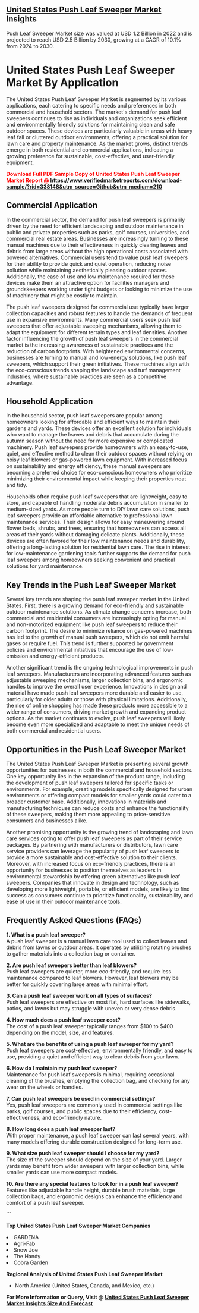 <h2><a href="https://www.verifiedmarketreports.com/download-sample/?rid=338148&amp;utm_source=Github&amp;utm_medium=210" target="_blank">United States Push Leaf Sweeper Market</a> Insights</h2><p>Push Leaf Sweeper Market size was valued at USD 1.2 Billion in 2022 and is projected to reach USD 2.5 Billion by 2030, growing at a CAGR of 10.1% from 2024 to 2030.</p><p><h1>United States Push Leaf Sweeper Market By Application</h1><p>The United States Push Leaf Sweeper Market is segmented by its various applications, each catering to specific needs and preferences in both commercial and household sectors. The market's demand for push leaf sweepers continues to rise as individuals and organizations seek efficient and environmentally friendly solutions for maintaining clean and safe outdoor spaces. These devices are particularly valuable in areas with heavy leaf fall or cluttered outdoor environments, offering a practical solution for lawn care and property maintenance. As the market grows, distinct trends emerge in both residential and commercial applications, indicating a growing preference for sustainable, cost-effective, and user-friendly equipment. <strong><p><span class=""><span style="color: #ff0000;"><strong>Download Full PDF Sample Copy of United States Push Leaf Sweeper Market Report</strong> @ </span><a href="https://www.verifiedmarketreports.com/download-sample/?rid=338148&amp;utm_source=Github&amp;utm_medium=210" target="_blank">https://www.verifiedmarketreports.com/download-sample/?rid=338148&amp;utm_source=Github&amp;utm_medium=210</a></span></p></strong></p><h2>Commercial Application</h2><p>In the commercial sector, the demand for push leaf sweepers is primarily driven by the need for efficient landscaping and outdoor maintenance in public and private properties such as parks, golf courses, universities, and commercial real estate areas. Businesses are increasingly turning to these manual machines due to their effectiveness in quickly clearing leaves and debris from large areas without the high operational costs associated with powered alternatives. Commercial users tend to value push leaf sweepers for their ability to provide quick and quiet operation, reducing noise pollution while maintaining aesthetically pleasing outdoor spaces. Additionally, the ease of use and low maintenance required for these devices make them an attractive option for facilities managers and groundskeepers working under tight budgets or looking to minimize the use of machinery that might be costly to maintain.<p>The push leaf sweepers designed for commercial use typically have larger collection capacities and robust features to handle the demands of frequent use in expansive environments. Many commercial users seek push leaf sweepers that offer adjustable sweeping mechanisms, allowing them to adapt the equipment for different terrain types and leaf densities. Another factor influencing the growth of push leaf sweepers in the commercial market is the increasing awareness of sustainable practices and the reduction of carbon footprints. With heightened environmental concerns, businesses are turning to manual and low-energy solutions, like push leaf sweepers, which support their green initiatives. These machines align with the eco-conscious trends shaping the landscape and turf management industries, where sustainable practices are seen as a competitive advantage.</p><h2>Household Application</h2><p>In the household sector, push leaf sweepers are popular among homeowners looking for affordable and efficient ways to maintain their gardens and yards. These devices offer an excellent solution for individuals who want to manage the leaves and debris that accumulate during the autumn season without the need for more expensive or complicated machinery. Push leaf sweepers provide homeowners with an easy-to-use, quiet, and effective method to clean their outdoor spaces without relying on noisy leaf blowers or gas-powered lawn equipment. With increased focus on sustainability and energy efficiency, these manual sweepers are becoming a preferred choice for eco-conscious homeowners who prioritize minimizing their environmental impact while keeping their properties neat and tidy.<p>Households often require push leaf sweepers that are lightweight, easy to store, and capable of handling moderate debris accumulation in smaller to medium-sized yards. As more people turn to DIY lawn care solutions, push leaf sweepers provide an affordable alternative to professional lawn maintenance services. Their design allows for easy maneuvering around flower beds, shrubs, and trees, ensuring that homeowners can access all areas of their yards without damaging delicate plants. Additionally, these devices are often favored for their low maintenance needs and durability, offering a long-lasting solution for residential lawn care. The rise in interest for low-maintenance gardening tools further supports the demand for push leaf sweepers among homeowners seeking convenient and practical solutions for yard maintenance.</p><h2>Key Trends in the Push Leaf Sweeper Market</h2><p>Several key trends are shaping the push leaf sweeper market in the United States. First, there is a growing demand for eco-friendly and sustainable outdoor maintenance solutions. As climate change concerns increase, both commercial and residential consumers are increasingly opting for manual and non-motorized equipment like push leaf sweepers to reduce their carbon footprint. The desire to minimize reliance on gas-powered machines has led to the growth of manual push sweepers, which do not emit harmful gases or require fuel. This trend is further supported by government policies and environmental initiatives that encourage the use of low-emission and energy-efficient products.</p><p>Another significant trend is the ongoing technological improvements in push leaf sweepers. Manufacturers are incorporating advanced features such as adjustable sweeping mechanisms, larger collection bins, and ergonomic handles to improve the overall user experience. Innovations in design and material have made push leaf sweepers more durable and easier to use, particularly for older adults or those with physical limitations. Additionally, the rise of online shopping has made these products more accessible to a wider range of consumers, driving market growth and expanding product options. As the market continues to evolve, push leaf sweepers will likely become even more specialized and adaptable to meet the unique needs of both commercial and residential users.</p><h2>Opportunities in the Push Leaf Sweeper Market</h2><p>The United States Push Leaf Sweeper Market is presenting several growth opportunities for businesses in both the commercial and household sectors. One key opportunity lies in the expansion of the product range, including the development of push leaf sweepers tailored for specific tasks or environments. For example, creating models specifically designed for urban environments or offering compact models for smaller yards could cater to a broader customer base. Additionally, innovations in materials and manufacturing techniques can reduce costs and enhance the functionality of these sweepers, making them more appealing to price-sensitive consumers and businesses alike.</p><p>Another promising opportunity is the growing trend of landscaping and lawn care services opting to offer push leaf sweepers as part of their service packages. By partnering with manufacturers or distributors, lawn care service providers can leverage the popularity of push leaf sweepers to provide a more sustainable and cost-effective solution to their clients. Moreover, with increased focus on eco-friendly practices, there is an opportunity for businesses to position themselves as leaders in environmental stewardship by offering green alternatives like push leaf sweepers. Companies that innovate in design and technology, such as developing more lightweight, portable, or efficient models, are likely to find success as consumers continue to prioritize functionality, sustainability, and ease of use in their outdoor maintenance tools.</p><h2>Frequently Asked Questions (FAQs)</h2><p><strong>1. What is a push leaf sweeper?</strong><br> A push leaf sweeper is a manual lawn care tool used to collect leaves and debris from lawns or outdoor areas. It operates by utilizing rotating brushes to gather materials into a collection bag or container.</p><p><strong>2. Are push leaf sweepers better than leaf blowers?</strong><br> Push leaf sweepers are quieter, more eco-friendly, and require less maintenance compared to leaf blowers. However, leaf blowers may be better for quickly covering large areas with minimal effort.</p><p><strong>3. Can a push leaf sweeper work on all types of surfaces?</strong><br> Push leaf sweepers are effective on most flat, hard surfaces like sidewalks, patios, and lawns but may struggle with uneven or very dense debris.</p><p><strong>4. How much does a push leaf sweeper cost?</strong><br> The cost of a push leaf sweeper typically ranges from $100 to $400 depending on the model, size, and features.</p><p><strong>5. What are the benefits of using a push leaf sweeper for my yard?</strong><br> Push leaf sweepers are cost-effective, environmentally friendly, and easy to use, providing a quiet and efficient way to clear debris from your lawn.</p><p><strong>6. How do I maintain my push leaf sweeper?</strong><br> Maintenance for push leaf sweepers is minimal, requiring occasional cleaning of the brushes, emptying the collection bag, and checking for any wear on the wheels or handles.</p><p><strong>7. Can push leaf sweepers be used in commercial settings?</strong><br> Yes, push leaf sweepers are commonly used in commercial settings like parks, golf courses, and public spaces due to their efficiency, cost-effectiveness, and eco-friendly nature.</p><p><strong>8. How long does a push leaf sweeper last?</strong><br> With proper maintenance, a push leaf sweeper can last several years, with many models offering durable construction designed for long-term use.</p><p><strong>9. What size push leaf sweeper should I choose for my yard?</strong><br> The size of the sweeper should depend on the size of your yard. Larger yards may benefit from wider sweepers with larger collection bins, while smaller yards can use more compact models.</p><p><strong>10. Are there any special features to look for in a push leaf sweeper?</strong><br> Features like adjustable handle height, durable brush materials, large collection bags, and ergonomic designs can enhance the efficiency and comfort of a push leaf sweeper.</p>```</p><p><strong>Top United States Push Leaf Sweeper Market Companies</strong></p><div data-test-id=""><p><li>GARDENA</li><li> Agri-Fab</li><li> Snow Joe</li><li> The Handy</li><li> Cobra Garden</li></p><div><strong>Regional Analysis of&nbsp;United States Push Leaf Sweeper Market</strong></div><ul><li dir="ltr"><p dir="ltr">North America&nbsp;(United States, Canada, and Mexico, etc.)</p></li></ul><p><strong>For More Information or Query, Visit @&nbsp;</strong><strong><a href="https://www.verifiedmarketreports.com/product/push-leaf-sweeper-market/?utm_source=Github&amp;utm_medium=210" target="_blank">United States Push Leaf Sweeper Market Insights Size And Forecast</a></strong></p></div>
